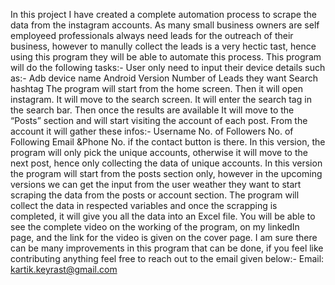 In this project I have created a complete automation
process to scrape the data from the instagram
accounts. As many small business owners are self
employeed professionals always need leads for the
outreach of their business, however to manully
collect the leads is a very hectic tast, hence using this
program they will be able to automate this process.
This program will do the following tasks:-
User only need to input their device details such
as:-
Adb device name
Android Version
Number of Leads they want
Search hashtag
The program will start from the home screen.
Then it will open instagram.
It will move to the search screen.
It will enter the search tag in the search bar.
Then once the results are available
It will move to the “Posts” section and will start
visiting the account of each post.
From the account it will gather these infos:-
Username
No. of Followers
No. of Following
Email &Phone No. if the contact button is there.
In this version, the program will only pick the unique
accounts, otherwise it will move to the next post,
hence only collecting the data of unique accounts. In
this version the program will start from the posts
section only, however in the upcoming versions we
can get the input from the user weather they want to
start scraping the data from the posts or account
section.
The program will collect the data in respected
variables and once the scrapping is completed, it will
give you all the data into an Excel file.
You will be able to see the complete video on the
working of the program, on my linkedIn page, and the
link for the video is given on the cover page.
I am sure there can be many improvements in this
program that can be done, if you feel like contributing
anything feel free to reach out to the email given
below:-
Email: kartik.keyrast@gmail.com
